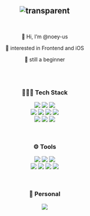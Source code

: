 

<div align="center">


![transparent](https://capsule-render.vercel.app/api?type=transparent&fontColor=88BDF2&text=noey-us&height=150&fontSize=60&desc=suyeon&descAlignY=75&descAlign=60)
----


<br />
</div>

<div align="center">
<p>👋 Hi, I’m @noey-us</p>
<p>👀 interested in Frontend and iOS</p>
<p>🌱 still a beginner</p>
</div>


<br />
<br />


<div align="center">
<h3>👩🏻‍💻 Tech Stack</h3>
  <p align='leading'>
    <img src="https://img.shields.io/badge/CSS3-1572B6?style=flat&logo=CSS3&logoColor=white"/>
    <img src="https://img.shields.io/badge/HTML5-E34F26?style=flat&logo=HTML5&logoColor=white"/>
    <img src="https://img.shields.io/badge/JavaScript-F7DF1E?style=flat&logo=JavaScript&logoColor=white"/>
    <br/>
    <img src="https://img.shields.io/badge/React-61DAFB?style=flat&logo=React&logoColor=black"/>
    <img src="https://img.shields.io/badge/React Native-61DAFB?style=flat&logo=React&logoColor=black"/>
    <img src="https://img.shields.io/badge/Next.js-000000?style=flat&logo=Next.js&logoColor=white"/>
    <img src="https://img.shields.io/badge/GraphQL-E10098?style=flat&logo=GraphQL&logoColor=white"/>
    <br/>
    <img src="https://img.shields.io/badge/Typescript-3178C6?style=flat&logo=Typescript&logoColor=white"/>
    <img src="https://img.shields.io/badge/styled components-DB7093?style=flat&logo=styled-components&logoColor=white"/>
    <img src="https://img.shields.io/badge/Expo-000000?style=flat&logo=Expo&logoColor=white"/>
   
  </p>
<br />

<h3>⚙️ Tools</h3>
  <p align='leading'>
    <img src="https://img.shields.io/badge/Git-F05032?style=flat&logo=Git&logoColor=white"/>
    <img src="https://img.shields.io/badge/GitHub-181717?style=flat&logo=GitHub&logoColor=white"/>
    <img src="https://img.shields.io/badge/Figma-F24E1E.svg?style=flat&logo=Figma&logoColor=white"/>
   <br/>
    <img src="https://img.shields.io/badge/Visual Studio Code-007ACC?style=flat&logo=Visual Studio Code&logoColor=white"/>
    <img src="https://img.shields.io/badge/Slack-4A154B?style=flat&logo=Slack&logoColor=white"/>
    <img src="https://img.shields.io/badge/Notion-000000?style=flat&logo=Notion&logoColor=white"/>
    <img src="https://img.shields.io/badge/Postman-FF6C37?style=flat&logo=Postman&logoColor=white"/>
  </p>

<br/>

<h3>🪼 Personal</h3>
  <p align='leading'>
    <a href="https://velog.io/@yoneee"><img src="https://img.shields.io/badge/noey.log-3DDC84?style=badge&logo=Velog&logoColor=white"/></a>
  </p>
</div>
